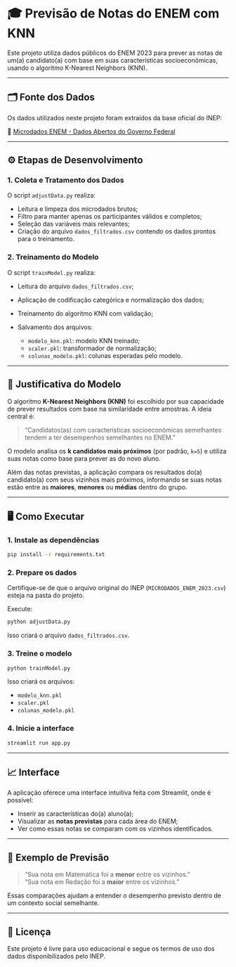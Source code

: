 # 🎓 Previsão de Notas do ENEM com KNN

Este projeto utiliza dados públicos do ENEM 2023 para prever as notas de um(a) candidato(a) com base em suas características socioeconômicas, usando o algoritmo K-Nearest Neighbors (KNN).

---

## 🗂 Fonte dos Dados

Os dados utilizados neste projeto foram extraídos da base oficial do INEP:

🔗 [Microdados ENEM - Dados Abertos do Governo Federal](https://www.gov.br/inep/pt-br/acesso-a-informacao/dados-abertos/microdados/enem)

---

## ⚙️ Etapas de Desenvolvimento

### 1. **Coleta e Tratamento dos Dados**

O script `adjustData.py` realiza:

- Leitura e limpeza dos microdados brutos;
- Filtro para manter apenas os participantes válidos e completos;
- Seleção das variáveis mais relevantes;
- Criação do arquivo `dados_filtrados.csv` contendo os dados prontos para o treinamento.

### 2. **Treinamento do Modelo**

O script `trainModel.py` realiza:

- Leitura do arquivo `dados_filtrados.csv`;
- Aplicação de codificação categórica e normalização dos dados;
- Treinamento do algoritmo KNN com validação;
- Salvamento dos arquivos:

  - `modelo_knn.pkl`: modelo KNN treinado;
  - `scaler.pkl`: transformador de normalização;
  - `colunas_modelo.pkl`: colunas esperadas pelo modelo.

---

## 🤖 Justificativa do Modelo

O algoritmo **K-Nearest Neighbors (KNN)** foi escolhido por sua capacidade de prever resultados com base na similaridade entre amostras. A ideia central é:

> “Candidatos(as) com características socioeconômicas semelhantes tendem a ter desempenhos semelhantes no ENEM.”

O modelo analisa os **k candidatos mais próximos** (por padrão, `k=5`) e utiliza suas notas como base para prever as do novo aluno.

Além das notas previstas, a aplicação compara os resultados do(a) candidato(a) com seus vizinhos mais próximos, informando se suas notas estão entre as **maiores**, **menores** ou **médias** dentro do grupo.

---

## 🖥 Como Executar

### 1. Instale as dependências

```bash
pip install -r requirements.txt
```

### 2. Prepare os dados

Certifique-se de que o arquivo original do INEP (`MICRODADOS_ENEM_2023.csv`) esteja na pasta do projeto.

Execute:

```bash
python adjustData.py
```

Isso criará o arquivo `dados_filtrados.csv`.

### 3. Treine o modelo

```bash
python trainModel.py
```

Isso criará os arquivos:

- `modelo_knn.pkl`
- `scaler.pkl`
- `colunas_modelo.pkl`

### 4. Inicie a interface

```bash
streamlit run app.py
```

---

## 📈 Interface

A aplicação oferece uma interface intuitiva feita com Streamlit, onde é possível:

- Inserir as características do(a) aluno(a);
- Visualizar as **notas previstas** para cada área do ENEM;
- Ver como essas notas se comparam com os vizinhos identificados.

---

## 🧠 Exemplo de Previsão

> “Sua nota em Matemática foi a **menor** entre os vizinhos.”  
> “Sua nota em Redação foi a **maior** entre os vizinhos.”  

Essas comparações ajudam a entender o desempenho previsto dentro de um contexto social semelhante.

---

## 📎 Licença

Este projeto é livre para uso educacional e segue os termos de uso dos dados disponibilizados pelo INEP.
